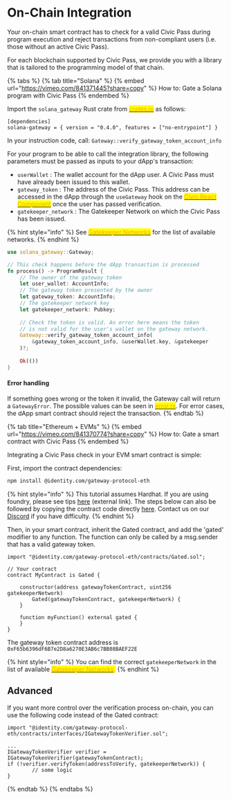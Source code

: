 # On-Chain Integration

Your on-chain smart contract has to check for a valid Civic Pass during program execution and reject transactions from non-compliant users (i.e. those without an active Civic Pass).

For each blockchain supported by Civic Pass, we provide you with a library that is tailored to the programming model of that chain.

{% tabs %}
{% tab title="Solana" %}
{% embed url="https://vimeo.com/841371445?share=copy" %}
How to: Gate a Solana program with Civic Pass
{% endembed %}

Import the `solana_gateway` Rust crate from [<mark style="color:orange;">crates.io</mark>](https://crates.io/crates/solana-gateway) as follows:

```
[dependencies]
solana-gateway = { version = "0.4.0", features = ["no-entrypoint"] }
```

In your instruction code, call: `Gateway::verify_gateway_token_account_info`&#x20;

For your program to be able to call the integration library, the following parameters must be passed as inputs to your dApp's transaction:

* `userWallet` : The wallet account for the dApp user. A Civic Pass must have already been issued to this wallet.
* `gateway_token` : The address of the Civic Pass. This address can be accessed in the dApp through the `useGateway` hook on the [<mark style="color:orange;">Civic React Component</mark>](ui-integration/) once the user has passed verification.
* `gatekeeper_network` : The Gatekeeper Network on which the Civic Pass has been issued.&#x20;

{% hint style="info" %}
See [<mark style="color:orange;">Gatekeeper Networks</mark>](../available-networks.md) for the list of available networks.
{% endhint %}

```rust
use solana_gateway::Gateway;

// This check happens before the dApp transaction is processed
fn process() -> ProgramResult {
    // The owner of the gateway token
    let user_wallet: AccountInfo;
    // The gateway token presented by the owner
    let gateway_token: AccountInfo;
    // The gatekeeper network key
    let gatekeeper_network: Pubkey;
    
    // Check the token is valid. An error here means the token 
    // is not valid for the user's wallet on the gateway network.
    Gateway::verify_gateway_token_account_info(
        &gateway_token_account_info, &userWallet.key, &gatekeeper
    )?;
    
    Ok(())
}
```

#### Error handling

If something goes wrong or the token it invalid, the Gateway call will return a `GatewayError`. The possible values can be seen in [<mark style="color:orange;">error.rs</mark>](https://github.com/identity-com/on-chain-identity-gateway/blob/develop/solana/integration-lib/src/error.rs). For error cases, the dApp smart contract should reject the transaction.
{% endtab %}

{% tab title="Ethereum + EVMs" %}
{% embed url="https://vimeo.com/841370774?share=copy" %}
How to: Gate a smart contract with Civic Pass
{% endembed %}

Integrating a Civic Pass check in your EVM smart contract is simple:

First, import the contract dependencies:

```sh
npm install @identity.com/gateway-protocol-eth
```

{% hint style="info" %}
This tutorial assumes Hardhat. If you are using foundry, please see tips [here](https://sooryak.hashnode.dev/adding-dependencies-to-your-contracts-in-foundry) (external link). The steps below can also be followed by copying the contract code directly [here](https://github.com/identity-com/on-chain-identity-gateway/tree/main/ethereum/smart-contract/contracts). Contact us on our [Discord](https://discord.com/invite/8H5Kdtr5Wn) if you have difficulty.
{% endhint %}

Then, in your smart contract, inherit the Gated contract, and add the 'gated' modifier to any function. The function can only be called by a msg.sender that has a valid gateway token.

```solidity
import "@identity.com/gateway-protocol-eth/contracts/Gated.sol";

// Your contract
contract MyContract is Gated {

    constructor(address gatewayTokenContract, uint256 gatekeeperNetwork) 
        Gated(gatewayTokenContract, gatekeeperNetwork) {
    }
    
    function myFunction() external gated {
    }
}
```

The gateway token contract address is `0xF65b6396dF6B7e2D8a6270E3AB6c7BB08BAEF22E`

{% hint style="info" %}
You can find the correct `gatekeeperNetwork`  in the list of available [<mark style="color:orange;">Gatekeeper Networks</mark>](../available-networks.md)<mark style="color:orange;">.</mark>
{% endhint %}

## Advanced

If you want more control over the verification process on-chain, you can use the following code instead of the Gated contract:

```solidity
import "@identity.com/gateway-protocol-eth/contracts/interfaces/IGatewayTokenVerifier.sol";

...
IGatewayTokenVerifier verifier = IGatewayTokenVerifier(gatewayTokenContract);
if (!verifier.verifyToken(addressToVerify, gatekeeperNetwork)) {
        // some logic
}
```
{% endtab %}
{% endtabs %}
